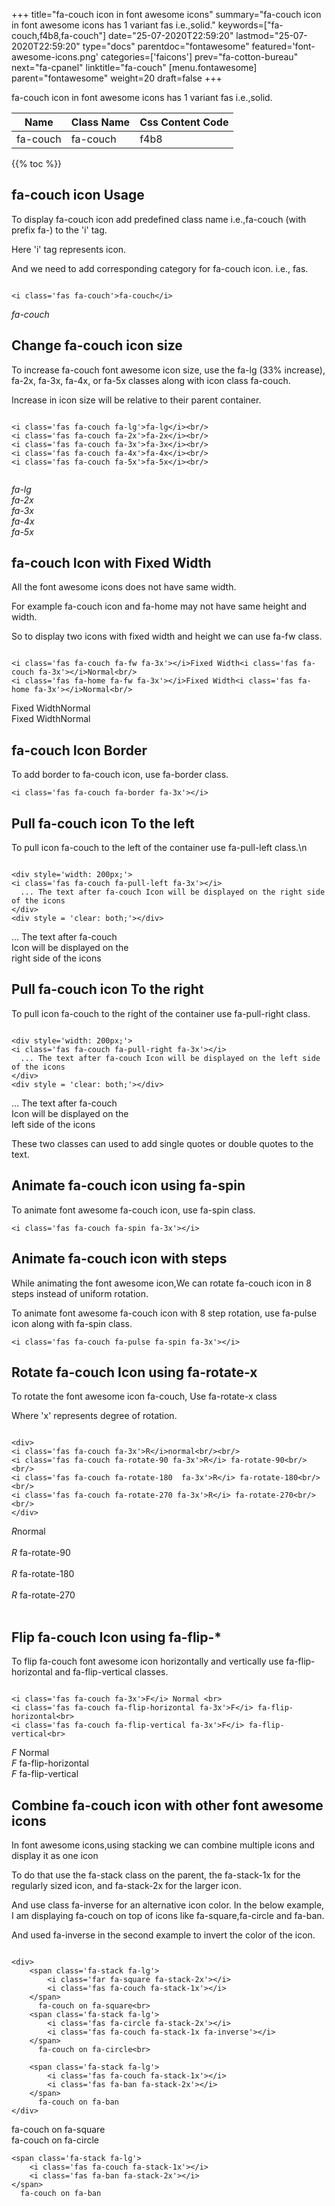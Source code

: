 +++
title="fa-couch icon in font awesome icons"
summary="fa-couch icon in font awesome icons has 1 variant fas i.e.,solid."
keywords=["fa-couch,f4b8,fa-couch"]
date="25-07-2020T22:59:20"
lastmod="25-07-2020T22:59:20"
type="docs"
parentdoc="fontawesome"
featured='font-awesome-icons.png'
categories=['faicons']
prev="fa-cotton-bureau"
next="fa-cpanel"
linktitle="fa-couch"
[menu.fontawesome]
parent="fontawesome"
weight=20
draft=false
+++


fa-couch icon in font awesome icons has 1 variant fas i.e.,solid.

<div class='table-responsive'><table class='table'><thead><tr><th>Name</th><th>Class Name</th><th>Css Content Code</th></tr></thead><tbody><tr><td>fa-couch</td><td>fa-couch</td><td>f4b8</td></tr></tbody></table></div>


{{% toc %}}


## fa-couch icon Usage

To display fa-couch icon add predefined class name i.e.,fa-couch (with prefix fa-) to the 'i' tag.

Here 'i' tag represents icon.

And we need to add corresponding category for fa-couch icon. i.e., fas.


```

<i class='fas fa-couch'>fa-couch</i>
```

<i class='fas fa-couch'>fa-couch</i>




## Change fa-couch icon size
To increase fa-couch font awesome icon size, use the fa-lg (33% increase), fa-2x, fa-3x, fa-4x, or fa-5x classes along with icon class fa-couch.

Increase in icon size will be relative to their parent container. 

```

<i class='fas fa-couch fa-lg'>fa-lg</i><br/>
<i class='fas fa-couch fa-2x'>fa-2x</i><br/>
<i class='fas fa-couch fa-3x'>fa-3x</i><br/>
<i class='fas fa-couch fa-4x'>fa-4x</i><br/>
<i class='fas fa-couch fa-5x'>fa-5x</i><br/>
            
```

<i class='fas fa-couch fa-lg'>fa-lg</i><br/>
<i class='fas fa-couch fa-2x'>fa-2x</i><br/>
<i class='fas fa-couch fa-3x'>fa-3x</i><br/>
<i class='fas fa-couch fa-4x'>fa-4x</i><br/>
<i class='fas fa-couch fa-5x'>fa-5x</i><br/>
            



## fa-couch Icon with Fixed Width 

All the font awesome icons does not have same width.

For example fa-couch icon and fa-home may not have same height and width.

So to display two icons with fixed width and height we can use fa-fw class.


```

<i class='fas fa-couch fa-fw fa-3x'></i>Fixed Width<i class='fas fa-couch fa-3x'></i>Normal<br/>
<i class='fas fa-home fa-fw fa-3x'></i>Fixed Width<i class='fas fa-home fa-3x'></i>Normal<br/>
```

<i class='fas fa-couch fa-fw fa-3x'></i>Fixed Width<i class='fas fa-couch fa-3x'></i>Normal<br/>
<i class='fas fa-home fa-fw fa-3x'></i>Fixed Width<i class='fas fa-home fa-3x'></i>Normal<br/>



## fa-couch Icon Border 

To add border to fa-couch icon, use fa-border class.


```
<i class='fas fa-couch fa-border fa-3x'></i>

```
<i class='fas fa-couch fa-border fa-3x'></i>





## Pull fa-couch icon To the left

To pull icon fa-couch to the left of the container use fa-pull-left class.\n

```

<div style='width: 200px;'>
<i class='fas fa-couch fa-pull-left fa-3x'></i>
  ... The text after fa-couch Icon will be displayed on the right side of the icons
</div>
<div style = 'clear: both;'></div>
```

<div style='width: 200px;'>
<i class='fas fa-couch fa-pull-left fa-3x'></i>
  ... The text after fa-couch Icon will be displayed on the right side of the icons
</div>
<div style = 'clear: both;'></div>




## Pull fa-couch icon To the right
To pull icon fa-couch to the right of the container use fa-pull-right class.

```

<div style='width: 200px;'>
<i class='fas fa-couch fa-pull-right fa-3x'></i>
  ... The text after fa-couch Icon will be displayed on the left side of the icons
</div>
<div style = 'clear: both;'></div>
```

<div style='width: 200px;'>
<i class='fas fa-couch fa-pull-right fa-3x'></i>
  ... The text after fa-couch Icon will be displayed on the left side of the icons
</div>
<div style = 'clear: both;'></div>

These two classes can used to add single quotes or double quotes to the text.


## Animate fa-couch icon using fa-spin
To animate font awesome fa-couch icon, use fa-spin class.

```
<i class='fas fa-couch fa-spin fa-3x'></i>
```
<i class='fas fa-couch fa-spin fa-3x'></i>




## Animate fa-couch icon with steps
While animating the font awesome icon,We can rotate fa-couch icon in 8 steps instead of uniform rotation.

To animate font awesome fa-couch icon with 8 step rotation, use fa-pulse icon along with fa-spin class.


```
<i class='fas fa-couch fa-pulse fa-spin fa-3x'></i>

```
<i class='fas fa-couch fa-pulse fa-spin fa-3x'></i>





## Rotate fa-couch Icon using fa-rotate-x
To rotate the font awesome icon fa-couch, Use fa-rotate-x class

Where 'x' represents degree of rotation.


```

<div>
<i class='fas fa-couch fa-3x'>R</i>normal<br/><br/>
<i class='fas fa-couch fa-rotate-90 fa-3x'>R</i> fa-rotate-90<br/><br/> 
<i class='fas fa-couch fa-rotate-180  fa-3x'>R</i> fa-rotate-180<br/><br/> 
<i class='fas fa-couch fa-rotate-270 fa-3x'>R</i> fa-rotate-270<br/><br/>
</div>
```

<div>
<i class='fas fa-couch fa-3x'>R</i>normal<br/><br/>
<i class='fas fa-couch fa-rotate-90 fa-3x'>R</i> fa-rotate-90<br/><br/> 
<i class='fas fa-couch fa-rotate-180  fa-3x'>R</i> fa-rotate-180<br/><br/> 
<i class='fas fa-couch fa-rotate-270 fa-3x'>R</i> fa-rotate-270<br/><br/>
</div>




## Flip fa-couch Icon using fa-flip-*
To flip fa-couch font awesome icon horizontally and vertically use fa-flip-horizontal and fa-flip-vertical classes. 

```

<i class='fas fa-couch fa-3x'>F</i> Normal <br>
<i class='fas fa-couch fa-flip-horizontal fa-3x'>F</i> fa-flip-horizontal<br>
<i class='fas fa-couch fa-flip-vertical fa-3x'>F</i> fa-flip-vertical<br>
```

<i class='fas fa-couch fa-3x'>F</i> Normal <br>
<i class='fas fa-couch fa-flip-horizontal fa-3x'>F</i> fa-flip-horizontal<br>
<i class='fas fa-couch fa-flip-vertical fa-3x'>F</i> fa-flip-vertical<br>




## Combine fa-couch icon with other font awesome icons
In font awesome icons,using stacking we can combine multiple icons and display it as one icon 

To do that use the fa-stack class on the parent, the fa-stack-1x for the regularly sized icon, and fa-stack-2x for the larger icon.

And use class fa-inverse for an alternative icon color. 
In the below example, I am displaying fa-couch on top of icons like fa-square,fa-circle and fa-ban.

And used fa-inverse in the second example to invert the color of the icon.

```

<div>
    <span class='fa-stack fa-lg'>
        <i class='far fa-square fa-stack-2x'></i>
        <i class='fas fa-couch fa-stack-1x'></i>
    </span>
      fa-couch on fa-square<br>
    <span class='fa-stack fa-lg'>
        <i class='fas fa-circle fa-stack-2x'></i>
        <i class='fas fa-couch fa-stack-1x fa-inverse'></i>
    </span>
      fa-couch on fa-circle<br>

    <span class='fa-stack fa-lg'>
        <i class='fas fa-couch fa-stack-1x'></i>
        <i class='fas fa-ban fa-stack-2x'></i>
    </span>
      fa-couch on fa-ban
</div>
```

<div>
    <span class='fa-stack fa-lg'>
        <i class='far fa-square fa-stack-2x'></i>
        <i class='fas fa-couch fa-stack-1x'></i>
    </span>
      fa-couch on fa-square<br>
    <span class='fa-stack fa-lg'>
        <i class='fas fa-circle fa-stack-2x'></i>
        <i class='fas fa-couch fa-stack-1x fa-inverse'></i>
    </span>
      fa-couch on fa-circle<br>

    <span class='fa-stack fa-lg'>
        <i class='fas fa-couch fa-stack-1x'></i>
        <i class='fas fa-ban fa-stack-2x'></i>
    </span>
      fa-couch on fa-ban
</div>






